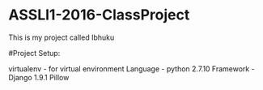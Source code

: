 # ASSLl1-2016-ClassProject

This is my project called Ibhuku

#Project Setup:

virtualenv - for virtual environment
Language - python 2.7.10
Framework - Django 1.9.1
Pillow
